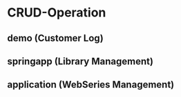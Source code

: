 # CRUD-Operation

## demo (Customer Log)

## springapp (Library Management)

## application (WebSeries Management)
